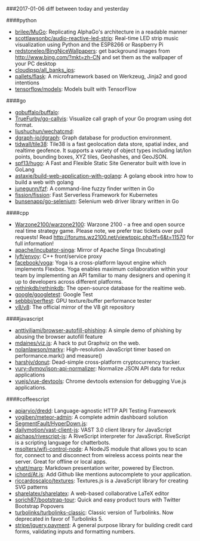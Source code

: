 ###2017-01-06
diff between today and yesterday

####python
* [brilee/MuGo](https://github.com/brilee/MuGo): Replicating AlphaGo's architecture in a readable manner
* [scottlawsonbc/audio-reactive-led-strip](https://github.com/scottlawsonbc/audio-reactive-led-strip):   Real-time LED strip music visualization using Python and the ESP8266 or Raspberry Pi
* [redstoneleo/BingNiceWallpapers](https://github.com/redstoneleo/BingNiceWallpapers): get background images from http://www.bing.com/?mkt=zh-CN and set them as the wallpaper of your PC desktop
* [cloudipsp/all_banks_ips](https://github.com/cloudipsp/all_banks_ips): 
* [pallets/flask](https://github.com/pallets/flask): A microframework based on Werkzeug, Jinja2 and good intentions
* [tensorflow/models](https://github.com/tensorflow/models): Models built with TensorFlow

####go
* [gobuffalo/buffalo](https://github.com/gobuffalo/buffalo): 
* [TrueFurby/go-callvis](https://github.com/TrueFurby/go-callvis): Visualize call graph of your Go program using dot format.
* [liushuchun/wechatcmd](https://github.com/liushuchun/wechatcmd): 
* [dgraph-io/dgraph](https://github.com/dgraph-io/dgraph): Graph database for production environment.
* [tidwall/tile38](https://github.com/tidwall/tile38): Tile38 is a fast geolocation data store, spatial index, and realtime geofence. It supports a variety of object types including lat/lon points, bounding boxes, XYZ tiles, Geohashes, and GeoJSON. 
* [spf13/hugo](https://github.com/spf13/hugo): A Fast and Flexible Static Site Generator built with love in GoLang
* [astaxie/build-web-application-with-golang](https://github.com/astaxie/build-web-application-with-golang): A golang ebook intro how to build a web with golang
* [junegunn/fzf](https://github.com/junegunn/fzf):  A command-line fuzzy finder written in Go
* [fission/fission](https://github.com/fission/fission): Fast Serverless Framework for Kubernetes
* [bunsenapp/go-selenium](https://github.com/bunsenapp/go-selenium): Selenium web driver library written in Go

####cpp
* [Warzone2100/warzone2100](https://github.com/Warzone2100/warzone2100): Warzone 2100 - a free and open source real time strategy game. Please note, we prefer trac tickets over pull requests! Read http://forums.wz2100.net/viewtopic.php?f=6&t=11570 for full information!
* [apache/incubator-singa](https://github.com/apache/incubator-singa): Mirror of Apache Singa (Incubating)
* [lyft/envoy](https://github.com/lyft/envoy): C++ front/service proxy
* [facebook/yoga](https://github.com/facebook/yoga): Yoga is a cross-platform layout engine which implements Flexbox. Yoga enables maximum collaboration within your team by implementing an API familiar to many designers and opening it up to developers across different platforms.
* [rethinkdb/rethinkdb](https://github.com/rethinkdb/rethinkdb): The open-source database for the realtime web.
* [google/googletest](https://github.com/google/googletest): Google Test
* [sebbbi/perftest](https://github.com/sebbbi/perftest): GPU texture/buffer performance tester
* [v8/v8](https://github.com/v8/v8): The official mirror of the V8 git repository

####javascript
* [anttiviljami/browser-autofill-phishing](https://github.com/anttiviljami/browser-autofill-phishing): A simple demo of phishing by abusing the browser autofill feature
* [mdaines/viz.js](https://github.com/mdaines/viz.js): A hack to put Graphviz on the web.
* [nolanlawson/marky](https://github.com/nolanlawson/marky): High-resolution JavaScript timer based on performance.mark() and measure()
* [harshjv/donut](https://github.com/harshjv/donut):  Dead-simple cross-platform cryptocurrency tracker.
* [yury-dymov/json-api-normalizer](https://github.com/yury-dymov/json-api-normalizer): Normalize JSON API data for redux applications
* [vuejs/vue-devtools](https://github.com/vuejs/vue-devtools): Chrome devtools extension for debugging Vue.js applications.

####coffeescript
* [apiaryio/dredd](https://github.com/apiaryio/dredd): Language-agnostic HTTP API Testing Framework
* [yogiben/meteor-admin](https://github.com/yogiben/meteor-admin): A complete admin dashboard solution
* [SegmentFault/HyperDown.js](https://github.com/SegmentFault/HyperDown.js): 
* [dailymotion/vast-client-js](https://github.com/dailymotion/vast-client-js): VAST 3.0 client library for JavaScript
* [aichaos/rivescript-js](https://github.com/aichaos/rivescript-js): A RiveScript interpreter for JavaScript. RiveScript is a scripting language for chatterbots.
* [msolters/wifi-control-node](https://github.com/msolters/wifi-control-node): A NodeJS module that allows you to scan for, connect to and disconnect from wireless access points near the server. Great for offline or local apps.
* [yhatt/marp](https://github.com/yhatt/marp): Markdown presentation writer, powered by Electron.
* [ichord/At.js](https://github.com/ichord/At.js): Add Github like mentions autocomplete to your application.
* [riccardoscalco/textures](https://github.com/riccardoscalco/textures): Textures.js is a JavaScript library for creating SVG patterns
* [sharelatex/sharelatex](https://github.com/sharelatex/sharelatex): A web-based collaborative LaTeX editor
* [sorich87/bootstrap-tour](https://github.com/sorich87/bootstrap-tour): Quick and easy product tours with Twitter Bootstrap Popovers
* [turbolinks/turbolinks-classic](https://github.com/turbolinks/turbolinks-classic): Classic version of Turbolinks. Now deprecated in favor of Turbolinks 5.
* [stripe/jquery.payment](https://github.com/stripe/jquery.payment): A general purpose library for building credit card forms, validating inputs and formatting numbers.
